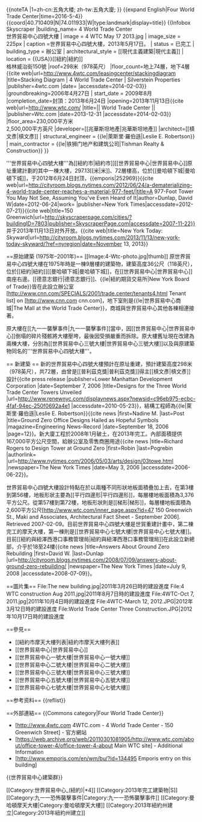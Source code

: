 {{noteTA
|1=zh-cn:五角大楼; zh-tw:五角大廈;
}}
{{expand English|Four World Trade Center|time=2016-5-4}}
{{coord|40.710409|N|74.011933|W|type:landmark|display=title}}
{{Infobox Skyscraper
|building_name= 4 World Trade Center<br />世界貿易中心四號大樓
| image = 4 WTC May 17 2013.jpg
| image_size = 225px
| caption =世界貿易中心四號大樓，2013年5月17日。
| status             = 已完工
| building_type      =  辦公室
| architectural_style = [[現代主義建築|現代主義]]
| location           = {{USA}}[[紐約|紐約]]<br>格林威治街150號
|roof=298米（978英尺）
|floor_count=地上74層，地下4層<ref>{{cite web|url=http://www.4wtc.com/leasingcenter/stackingdiagram |title=Stacking Diagram | 4 World Trade Center | Silverstein Properties |publisher=4wtc.com |date= |accessdate=2014-02-03}}</ref>
|groundbreaking=2006年4月27日
| start_date         = 2009年8月
|completion_date=封頂：2013年6月24日
|opening=2013年11月13日<ref>{{cite web|url=http://www.wtc.com/ |title=|| World Trade Center || |publisher=Wtc.com |date=2013-12-31 |accessdate=2014-02-03}}</ref>  
|floor_area=230,000平方米<br />2,500,000平方英尺
|developer=[[兆華斯坦地產|兆華斯坦地產]]
|architect=[[槙文彥|槙文彥]]
| structural_engineer = {{le|萊斯里·羅伯遜|Leslie E. Robertson}}
| main_contractor    = {{le|铁狮门地产和建筑公司|Tishman Realty & Construction}}
}}

'''世界貿易中心四號大樓'''為[[紐約市|紐約市]][[世界貿易中心|世界貿易中心]]原址重建計劃的其中一棟大樓，297.13[[米|米]]、72層樓高，位於[[曼哈頓下城|曼哈頓下城]]，于2012年6月24日封顶，<ref>{{emporis|252969}}</ref><ref name="4WTC topped out">{{cite web|url=http://cityroom.blogs.nytimes.com/2012/06/24/a-dematerializing-4-world-trade-center-reaches-a-material-977-feet/|title=A 977-Foot Tower You May Not See, Assuming You've Even Heard of It|author=Dunlap, David W|date=2012-06-24|work= |publisher=New York Times|accessdate=2012-07-21}}</ref><ref name="150Gsky">{{cite web|title=150 Greenwich|url=http://skyscraperpage.com/cities/?buildingID=7803|publisher=SkyscraperPage.com|accessdate=2007-11-22}}</ref>并于2013年11月13日对外开放。<ref>{{cite web|title=New York Today: Skyward|url=http://cityroom.blogs.nytimes.com/2013/11/13/new-york-today-skyward/?ref=nyregion|date=November 13, 2013}}</ref>

==原始建築 (1975年–2001年)==
[[Image:4-Wtc-photo.jpg|thumb]]
原世界貿易中心四號大樓在1975年時是一棟9層樓的建築物，建築高度36公尺（118英尺），位於[[紐約|紐約]][[曼哈頓下城|曼哈頓下城]]，在[[世界貿易中心|世界貿易中心]]南座右邊。[[德意志銀行|德意志銀行]]、{{le|紐約期貨交易所|New York Board of Trade}}皆在此設立辦公室<ref name="cnn">[http://www.cnn.com/SPECIALS/2001/trade.center/tenants4.html Tenant list] on [http://www.cnn.com cnn.com]</ref>，地下室則是{{le|世界貿易中心商城|The Mall at the World Trade Center}}，商城與世界貿易中心其他各棟相連接著。

原大樓在[[九一一襲擊事件|九一一襲擊事件]]當中，因[[世界貿易中心|世界貿易中心]]倒塌的碎片殘骸將大樓壓垮，最後因受損嚴重而拆除。原大樓舊址現在改建為兩棟大樓，分別為[[世界貿易中心三號大樓|世界貿易中心三號大樓]]以及與原建築物同名的'''世界貿易中心四號大樓'''。

== 新建築 ==
新的世界貿易中心四號大樓預計在原址重建，預計建築高度298米（978英尺），共72層，由曾是[[普利茲克獎|普利茲克獎]]得主[[槙文彥|槙文彥]]設計<ref>{{cite press release |publisher=Lower Manhattan Development Corporation |date=September 7, 2006 |title=Designs for the Three World Trade Center Towers Unveiled |url=http://www.renewnyc.com/displaynews.aspx?newsid=c96eb975-ecbc-4faf-94ec-250f0692a4e1 |accessdate=2010-05-23}}</ref>，結構工程師為{{le|萊斯里·羅伯遜|Leslie E. Robertson}}<ref>{{cite news |first=Nadine M. |last=Post |title=Ground Zero Office Designs Hailed as Hopeful Symbols |magazine=Engineering News-Record |date=September 18, 2006 |page=12}}</ref>。新大廈工程於2008年1月破土，在2013年完工。內部面積提供167,000平方公尺空間，給辦公室及零售商圈用途<ref>{{cite news |title=Richard Rogers to Design Tower at Ground Zero |first=Robin |last=Pogrebin |authorlink= |url=http://www.nytimes.com/2006/05/03/arts/design/03towe.html |newspaper=The New York Times |date=May 3, 2006 |accessdate=2006-06-22}}</ref>。

世界貿易中心四號大樓設計特點在於以兩種不同形狀地板面積疊加上去，在第3樓到第56樓，地板形狀主要為[[平行四邊形|平行四邊形]]，每層樓地板面積為3,376平方公尺。從第57樓到第72樓，地板形狀則是[[梯形|梯形]]，每層樓地板面積為2,600平方公尺<ref name="wtc4_fact_sheet">[http://www.wtc.com/inner_page.aspx?id=47 150 Greenwich St., Maki and Associates, Architectural Fact Sheet - September 2006]. Retrieved 2007-02-09</ref>。目前世界貿易中心四號大樓是世貿重建計畫中，第二棟完工的摩天大樓，第一棟則是[[世界貿易中心七號大樓|世界貿易中心七號大樓]]。目前[[紐約與紐澤西港口事務管理局|紐約與紐澤西港口事務管理局]]在此設立新總部，介乎於18至24樓<ref name="wtc4_fact_sheet" /><ref name="nyt-dunlapQ&A">{{cite news |title=Answers About Ground Zero Rebuilding |first=David W. |last=Dunlap |url=http://cityroom.blogs.nytimes.com/2008/07/09/answers-about-ground-zero-rebuilding/ |newspaper=The New York Times |date=July 9, 2008 |accessdate=2008-07-09}}</ref>。

==圖片集==
<gallery perrow="5" class="float-right">
File:The new building.jpg|2011年3月26日時的建設進度
File:4 WTC construction Aug 2011.jpg|2011年8月7日時的建設進度
File:4WTC-Oct 7, 2011.jpg|2011年10月4日時的建設進度
File:4WTC-March 12, 2012.JPG|2012年3月12日時的建設進度
File:World Trade Center Three Construction.JPG|2012年10月17日時的建設進度
</gallery>

==參見==
* [[紐約市摩天大樓列表|紐約市摩天大樓列表]]
* [[世界貿易中心|世界貿易中心]]
* [[世界貿易中心一號大樓|世界貿易中心一號大樓]]
* [[世界貿易中心二號大樓|世界貿易中心二號大樓]]
* [[世界貿易中心三號大樓|世界貿易中心三號大樓]]
* [[世界貿易中心五號大樓|世界貿易中心五號大樓]]
* [[世界貿易中心七號大樓|世界貿易中心七號大樓]]

==参考资料==
{{reflist}}

==外部連結==
{{Commons category|Four World Trade Center}}
* [http://www.4wtc.com 4WTC.com - 4 World Trade Center - 150 Greenwich Street] - 官方網站
* [https://web.archive.org/web/20110301081905/http://www.wtc.com/about/office-tower-4/office-tower-4-about Main WTC site] - Additional Information
* [http://www.emporis.com/en/wm/bu/?id=134495 Emporis entry on this building]

{{世界貿易中心建築群}}

[[Category:世界貿易中心_(紐約)|*4]]
[[Category:2013年完工建築物|S]]
[[Category:九一一恐怖襲擊事件|Category:九一一恐怖襲擊事件]]
[[Category:曼哈頓摩天大樓|Category:曼哈頓摩天大樓]]
[[Category:2013年紐約州建立|Category:2013年紐約州建立]]